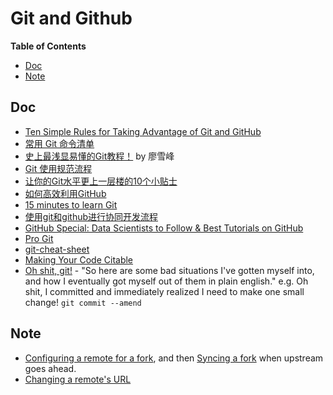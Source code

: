 # Git and Github

<!-- START doctoc generated TOC please keep comment here to allow auto update -->
<!-- DON'T EDIT THIS SECTION, INSTEAD RE-RUN doctoc TO UPDATE -->
**Table of Contents**

- [Doc](#doc)
- [Note](#note)

<!-- END doctoc generated TOC please keep comment here to allow auto update -->


## Doc
-  [Ten Simple Rules for Taking Advantage of Git and GitHub](http://journals.plos.org/ploscompbiol/article?id=10.1371%2Fjournal.pcbi.1004947)
-  [常用 Git 命令清单](http://www.ruanyifeng.com/blog/2015/12/git-cheat-sheet.html)
-  [史上最浅显易懂的Git教程！](http://www.liaoxuefeng.com/wiki/0013739516305929606dd18361248578c67b8067c8c017b000) by 廖雪峰
-  [Git 使用规范流程](http://www.ruanyifeng.com/blog/2015/08/git-use-process.html)
-  [让你的Git水平更上一层楼的10个小贴士](http://blog.jobbole.com/75244/)
-  [如何高效利用GitHub](http://www.yangzhiping.com/tech/github.html)
-  [15 minutes to learn Git](https://try.github.io/levels/1/challenges/1)
-  [使用git和github进行协同开发流程](http://livoras.com/post/28)
-  [GitHub Special: Data Scientists to Follow & Best Tutorials on GitHub](http://www.analyticsvidhya.com/blog/2015/07/github-special-data-scientists-to-follow-best-tutorials/)
-  [Pro Git](https://git-scm.com/book/zh/v2)
-  [git-cheat-sheet](https://github.com/arslanbilal/git-cheat-sheet)
-  [Making Your Code Citable](https://guides.github.com/activities/citable-code/)
-  [Oh shit, git!](http://ohshitgit.com/) - "So here are some bad situations I've gotten myself into, and how I eventually got myself out of them in plain english." e.g. Oh shit, I committed and immediately realized I need to make one small change! `git commit --amend`

## Note

- [Configuring a remote for a fork](https://help.github.com/articles/configuring-a-remote-for-a-fork/),
  and then [Syncing a fork](https://help.github.com/articles/syncing-a-fork/) when upstream goes ahead.
- [Changing a remote's URL](https://help.github.com/articles/changing-a-remote-s-url/)
